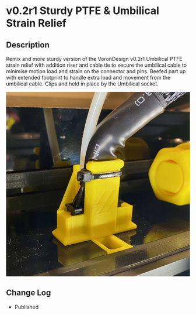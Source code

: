 # v0.2r1 Sturdy PTFE & Umbilical Strain Relief

 ## Description 

Remix and more sturdy version of the VoronDesign v0.2r1 Umbilical PTFE strain relief with addition riser and cable tie to secure the umbilical cable to minimise motion load and strain on the connector and pins.
Beefed part up with extended footprint to handle extra load and movement from the umbilical cable.  Clips and held in place by the Umbilical socket.

![Sturdy_Umbilical_&_PTFE_Strain_Relief.png](images/Sturdy_Umbilical_&_PTFE_Strain_Relief.png)


## Change Log

* Published
